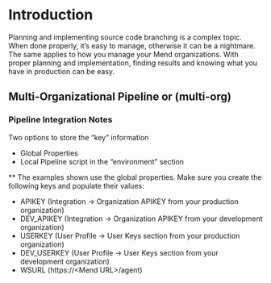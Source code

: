 # Introduction
Planning and implementing source code branching is a complex topic.  When done properly, it’s easy to manage, otherwise it can be a nightmare.  The same applies to how you manage your Mend organizations.  With proper planning and implementation, finding results and knowing what you have in production can be easy.

## Multi-Organizational Pipeline or (multi-org)

### Pipeline Integration Notes
Two options to store the “key” information

* Global Properties
* Local Pipeline script in the “environment” section

** The examples shown use the global properties.  Make sure you create the following keys and populate their values:
* APIKEY (Integration -> Organization APIKEY from your production organization)
* DEV_APIKEY (Integration -> Organization APIKEY from your development organization)
* USERKEY (User Profile -> User Keys section from your production organization)
* DEV_USERKEY (User Profile -> User Keys section from your development organization)
* WSURL (https://&lt;Mend URL&gt;/agent)
